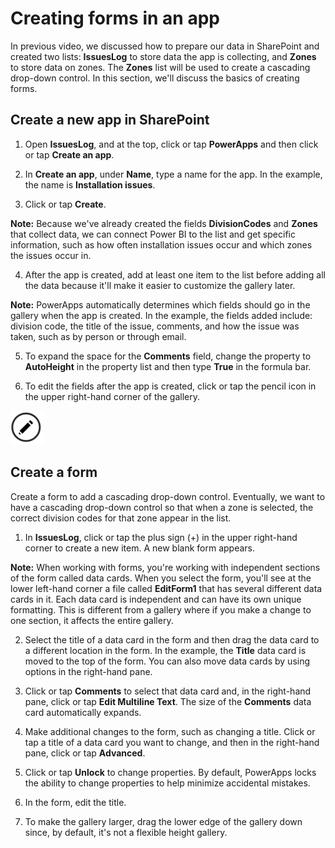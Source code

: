 <properties
   pageTitle="Understand the basics of creating forms | Microsoft PowerApps"
   description="Understand the basics of creating forms including expanding fields in a form and unlocking property settings to customize a form"
   services=""
   suite="powerapps"
   documentationCenter="na"
   authors="v-subohe"
   manager="anneta"
   editor=""
   tags=""
   featuredVideoId="Y057qUJ2NNk"
   courseDuration="11m"/>

<tags
   ms.service="powerapps"
   ms.devlang="na"
   ms.topic="get-started-article"
   ms.tgt_pltfrm="na"
   ms.workload="na"
   ms.date="06/15/17"
   ms.author="v-subohe"/>

# Creating forms in an app
In previous video, we discussed how to prepare our data in SharePoint and created two lists: **IssuesLog** to store data the app is collecting, and **Zones** to store data on zones. The **Zones** list will be used to create a cascading drop-down control. In this section, we'll discuss the basics of creating forms.

## Create a new app in SharePoint

1. Open **IssuesLog**, and at the top, click or tap **PowerApps** and then click or tap **Create an app**.

2. In **Create an app**, under **Name**, type a name for the app. In the example, the name is **Installation issues**.

3. Click or tap **Create**.

  **Note:** Because we've already created the fields **DivisionCodes** and **Zones** that collect data, we can connect Power BI to the list and get specific information, such as how often installation issues occur and which zones the issues occur in.

4. After the app is created, add at least one item to the list before adding all the data because it'll make it easier to customize the gallery later.

  **Note:** PowerApps automatically determines which fields should go in the gallery when the app is created. In the example, the fields added include: division code, the title of the issue, comments, and how the issue was taken, such as by person or through email.

5. To expand the space for the **Comments** field, change the property to **AutoHeight** in the property list and then type **True** in the formula bar.

6. To edit the fields after the app is created, click or tap the pencil icon in the upper right-hand corner of the gallery.

  ![Pencil icon](./media/learning-understand-basics-forms/edit-template.png)

## Create a form ##
Create a form to add a cascading drop-down control. Eventually, we want to have a cascading drop-down control so that when a zone is selected, the correct division codes for that zone appear in the list.

1. In **IssuesLog**, click or tap the plus sign (+) in the upper right-hand corner to create a new item. A new blank form appears.

  **Note:** When working with forms, you're working with independent sections of the form called data cards. When you select the form, you'll see at the lower left-hand corner a file called **EditForm1** that has several different data cards in it. Each data card is independent and can have its own unique formatting. This is different from a gallery where if you make a change to one section, it affects the entire gallery.

2. Select the title of a data card in the form and then drag the data card to a different location in the form. In the example, the **Title** data card is moved to the top of the form. You can also move data cards by using options in the right-hand pane.

3. Click or tap **Comments** to select that data card and, in the right-hand pane, click or tap **Edit Multiline Text**. The size of the **Comments** data card automatically expands.

4. Make additional changes to the form, such as changing a title. Click or tap a title of a data card you want to change, and then in the right-hand pane, click or tap **Advanced**.

5. Click or tap **Unlock** to change properties. By default, PowerApps locks the ability to change properties to help minimize accidental mistakes.

6. In the form, edit the title.

7. To make the gallery larger, drag the lower edge of the gallery down since, by default, it's not a flexible height gallery.
